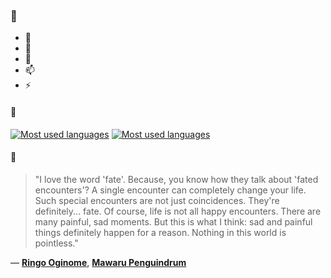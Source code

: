 ### 👋

- 🔭
- 🌱
- 💬
- 📫
- ⚡

#### 🧏

[![Most used languages](https://github-readme-stats-aynah.vercel.app/api/top-langs/?username=aynh&theme=solarized-dark&langs_count=6&layout=compact&hide_title=true)](https://github.com/anuraghazra/github-readme-stats#gh-dark-mode-only)
[![Most used languages](https://github-readme-stats-aynah.vercel.app/api/top-langs/?username=aynh&theme=solarized-light&langs_count=6&layout=compact&hide_title=true)](https://github.com/anuraghazra/github-readme-stats#gh-light-mode-only)

#### 💬

> "I love the word 'fate'. Because, you know how they talk about 'fated encounters'? A single encounter can completely change your life. Such special encounters are not just coincidences. They're definitely... fate. Of course, life is not all happy encounters. There are many painful, sad moments. But this is what I think: sad and painful things definitely happen for a reason. Nothing in this world is pointless."

&mdash; [**Ringo Oginome**](https://myanimelist.net/character.php?q=Ringo%20Oginome&cat=character), [**Mawaru Penguindrum**](https://myanimelist.net/search/all?q=Mawaru%20Penguindrum&cat=all)
